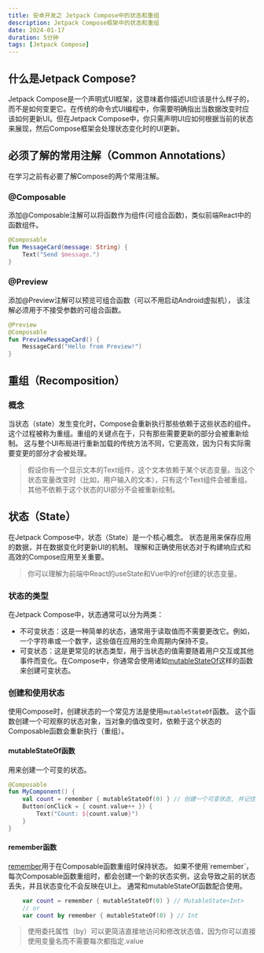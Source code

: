 ```yaml
---
title: 安卓开发之 Jetpack Compose中的状态和重组
description: Jetpack Compose框架中的状态和重组
date: 2024-01-17
duration: 5分钟
tags: [Jetpack Compose]
---
```


## 什么是Jetpack Compose?

Jetpack Compose是一个声明式UI框架，这意味着你描述UI应该是什么样子的，而不是如何变更它。在传统的命令式UI编程中，你需要明确指出当数据改变时应该如何更新UI。但在Jetpack Compose中，你只需声明UI应如何根据当前的状态来展现，然后Compose框架会处理状态变化时的UI更新。

## 必须了解的常用注解（Common Annotations）

在学习之前有必要了解Compose的两个常用注解。

### @Composable

添加@Composable注解可以将函数作为组件(可组合函数)，类似前端React中的函数组件。

```kotlin
@Composable
fun MessageCard(message: String) {
    Text("Send $message.")
}
```

### @Preview

添加@Preview注解可以预览可组合函数（可以不用启动Android虚拟机），
该注解必须用于不接受参数的可组合函数。

```kotlin
@Preview
@Composable
fun PreviewMessageCard() {
    MessageCard("Hello from Preview!")
}
```

## 重组（Recomposition）

### 概念

当状态（state）发生变化时，Compose会重新执行那些依赖于这些状态的组件。
这个过程被称为重组。重组的关键点在于，只有那些需要更新的部分会被重新绘制。
这与整个UI布局进行重新加载的传统方法不同，它更高效，因为只有实际需要变更的部分才会被处理。

> 假设你有一个显示文本的Text组件，这个文本依赖于某个状态变量。当这个状态变量改变时（比如，用户输入的文本），只有这个Text组件会被重组。其他不依赖于这个状态的UI部分不会被重新绘制。

## 状态（State）

在Jetpack Compose中，状态（State）是一个核心概念。
状态是用来保存应用的数据，并在数据变化时更新UI的机制。
理解和正确使用状态对于构建响应式和高效的Compose应用至关重要。

> 你可以理解为前端中React的useState和Vue中的ref创建的状态变量。

### 状态的类型
在Jetpack Compose中，状态通常可以分为两类：

- 不可变状态：这是一种简单的状态，通常用于读取值而不需要更改它。例如，一个字符串或一个数字，这些值在应用的生命周期内保持不变。
- 可变状态：这是更常见的状态类型，用于当状态的值需要随着用户交互或其他事件而变化。在Compose中，你通常会使用诸如[mutableStateOf](https://developer.android.com/reference/kotlin/androidx/compose/runtime/package-summary?hl=zh-cn#mutableStateOf(kotlin.Any,androidx.compose.runtime.SnapshotMutationPolicy))这样的函数来创建可变状态。

### 创建和使用状态

使用Compose时，创建状态的一个常见方法是使用`mutableStateOf`函数。
这个函数创建一个可观察的状态对象，当对象的值改变时，依赖于这个状态的Composable函数会重新执行（重组）。

#### mutableStateOf函数

用来创建一个可变的状态。

```kotlin
@Composable
fun MyComponent() {
    val count = remember { mutableStateOf(0) } // 创建一个可变状态, 并记住它 // [!code focus]
    Button(onClick = { count.value++ }) {
        Text("Count: ${count.value}")
    }
}
```

#### remember函数

[remember](https://developer.android.com/reference/kotlin/androidx/compose/runtime/package-summary?hl=zh-cn#remember(kotlin.Function0))用于在Composable函数重组时保持状态。
如果不使用`remember`，每次Composable函数重组时，都会创建一个新的状态实例，这会导致之前的状态丢失，并且状态变化不会反映在UI上。
通常和mutableStateOf函数配合使用。

```kotlin
    var count = remember { mutableStateOf(0) } // MutableState<Int>
    // or
    var count by remember { mutableStateOf(0) } // Int
```

> 使用委托属性（by）可以更简洁直接地访问和修改状态值，因为你可以直接使用变量名而不需要每次都指定.value
